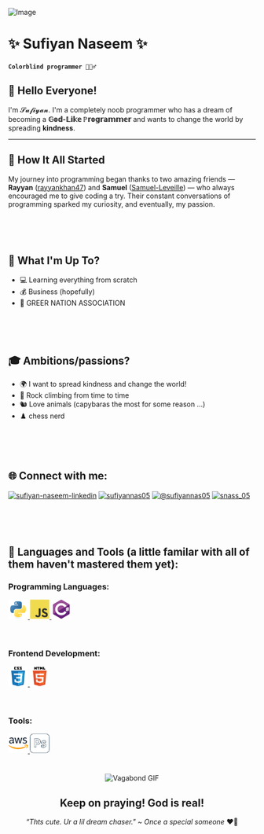 ![Image](https://github.com/user-attachments/assets/716d7774-20c0-4261-80b4-4f171073380e)

# ✨ Sufiyan Naseem ✨

**`Colorblind programmer 🤷🏽‍♂️`**

## 👋 Hello Everyone!

I'm 𝓢𝓾𝓯𝓲𝔂𝓪𝓷. I'm a completely noob programmer who has a dream of becoming a **𝔾𝕠𝕕-𝕃𝕚𝕜𝕖 ℙ𝕣𝕠𝕘𝕣𝕒𝕞𝕞𝕖𝕣** and wants to change the world by spreading **kindness**.

---

## 🌱 How It All Started

My journey into programming began thanks to two amazing friends — **Rayyan** ([rayyankhan47](https://github.com/rayyankhan47)) and **Samuel** ([Samuel-Leveille](https://github.com/Samuel-Leveille)) — who always encouraged me to give coding a try. Their constant conversations of programming sparked my curiosity, and eventually, my passion.

<br>
<br>
<br>

## 🚀 What I'm Up To?
 
 - 💻 Learning everything from scratch
 - 💰 Business (hopefully)
 - 🏢 GREER NATION ASSOCIATION 
<br>
<br>
<br>

## 🎓 Ambitions/passions?

- 🌍 I want to spread kindness and change the world!
- 🧗 Rock climbing from time to time
- 🐿️ Love animals (capybaras the most for some reason ...)
- ♟️ chess nerd
<br>
<br>
<br>

## 🌐 Connect with me:

<a href="http://www.linkedin.com/in/sufiyan-naseem-880527323" target="_blank"> <img align="center" src="https://raw.githubusercontent.com/rahuldkjain/github-profile-readme-generator/master/src/images/icons/Social/linked-in-alt.svg" alt="sufiyan-naseem-linkedin" height="30" width="40" /></a>
<a href="https://dev.to/sufiyannas05" target="blank"><img align="center" src="https://raw.githubusercontent.com/rahuldkjain/github-profile-readme-generator/master/src/images/icons/Social/devto.svg" alt="sufiyannas05" height="30" width="40" /></a>
<a href="https://medium.com/@sufiyannas05" target="blank"><img align="center" src="https://raw.githubusercontent.com/rahuldkjain/github-profile-readme-generator/master/src/images/icons/Social/medium.svg" alt="@sufiyannas05" height="30" width="40" /></a>
<a href="https://instagram.com/snass_05" target="blank"><img align="center" src="https://raw.githubusercontent.com/rahuldkjain/github-profile-readme-generator/master/src/images/icons/Social/instagram.svg" alt="snass_05" height="30" width="40" /></a>

<br>
<br>
<br>

## 🧰 Languages and Tools (a little familar with all of them haven't mastered them yet):

<h3 align="left">Programming Languages:</h3>
<p align="left"> 
  <a href="https://www.python.org" target="_blank" rel="noreferrer"> <img src="https://raw.githubusercontent.com/devicons/devicon/master/icons/python/python-original.svg" alt="python" width="40" height="40"/> </a> 
    <a href="https://developer.mozilla.org/en-US/docs/Web/JavaScript" target="_blank" rel="noreferrer"> <img src="https://raw.githubusercontent.com/devicons/devicon/master/icons/javascript/javascript-original.svg" alt="javascript" width="40" height="40"/> </a>
    <a href="https://www.w3schools.com/cs/" target="_blank" rel="noreferrer"> <img src="https://raw.githubusercontent.com/devicons/devicon/master/icons/csharp/csharp-original.svg" alt="csharp" width="40" height="40"/> </a> 

<br>
<br>
<br>

<h3 align="left">Frontend Development:</h3>
   <a href="https://www.w3schools.com/css/" target="_blank" rel="noreferrer"> <img src="https://raw.githubusercontent.com/devicons/devicon/master/icons/css3/css3-original-wordmark.svg" alt="css3" width="40" height="40"/> </a> 
  <a href="https://www.w3.org/html/" target="_blank" rel="noreferrer"> <img src="https://raw.githubusercontent.com/devicons/devicon/master/icons/html5/html5-original-wordmark.svg" alt="html5" width="40" height="40"/> </a> 

<br>
<br>
<br>
    
<h3 align="left">Tools:</h3>
  <p><a href="https://aws.amazon.com" target="_blank" rel="noreferrer"> <img src="https://raw.githubusercontent.com/devicons/devicon/master/icons/amazonwebservices/amazonwebservices-original-wordmark.svg" alt="aws" width="40" height="40"/> </a>  
  <a href="https://www.photoshop.com/en" target="_blank" rel="noreferrer"> <img src="https://raw.githubusercontent.com/devicons/devicon/master/icons/photoshop/photoshop-line.svg" alt="photoshop" width="40" height="40"/> </a> </p>
  



#

<p align="center">
  <img src="https://media1.tenor.com/m/amcmum0mwucAAAAd/vagabond.gif" alt="Vagabond GIF" />
</p>


 <h2 align="center">Keep on praying! God is real!</h2>

<p align="center"><em>“Thts cute. Ur a lil dream chaser." ~ Once a special someone</em> ❤️🌅</p>


